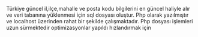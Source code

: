 Türkiye güncel il,ilçe,mahalle ve posta kodu bilgilerini en güncel haliyle alır ve veri tabanına yüklenmesi için sql dosyası oluştur.
Php olarak yazılmıştır ve localhost üzerinden rahat bir şekilde çalışmaktadır.
Php dosyası işlemleri uzun sürmektedir optimizasyonlar yapıldı hızlandırmak için
